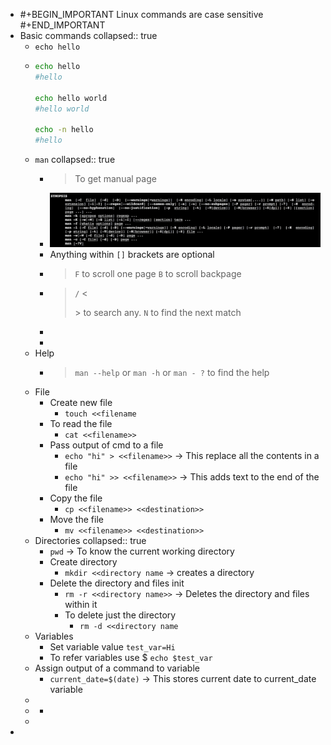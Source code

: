 - #+BEGIN_IMPORTANT
  Linux commands are case sensitive
  #+END_IMPORTANT
- Basic commands
  collapsed:: true
	- `echo hello`
	- ```bash
	  echo hello
	  #hello
	  
	  echo hello world
	  #hello world
	  
	  echo -n hello
	  #hello
	  ```
	- `man`
	  collapsed:: true
		- > To get manual page
		- ![image.png](../assets/image_1655573854145_0.png)
		- Anything within `[]` brackets are optional
		- > `F` to scroll one page `B` to scroll backpage
		- > `/` <<search word>> to search any. `N` to find the next match
		-
		-
	- Help
		- > `man --help` or `man -h` or `man - ?` to find the help
	- File
		- Create new file
			- `touch <<filename`
		- To read the file
			- `cat <<filename>>`
		- Pass output of cmd to a file
			- `echo "hi" > <<filename>>` -> This replace all the contents in a file
			- `echo "hi" >> <<filename>>` -> This adds text to the end of the file
		- Copy the file
			- `cp <<filename>> <<destination>>`
		- Move the file
			- `mv <<filename>> <<destination>>`
	- Directories
	  collapsed:: true
		- `pwd` -> To know the current working directory
		- Create directory
			- `mkdir <<directory name` -> creates a directory
		- Delete the directory and files init
			- `rm -r <<directory name>>` -> Deletes the directory and files within it
			- To delete just the directory
				- `rm -d <<directory name`
	- Variables
		- Set variable value `test_var=Hi`
		- To refer variables use $ `echo $test_var`
	- Assign output of a command to variable
		- `current_date=$(date)` -> This stores current date to current_date variable
	-
	-
		-
	-
-